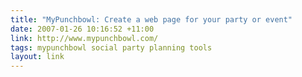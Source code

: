 ```yaml
---
title: "MyPunchbowl: Create a web page for your party or event"
date: 2007-01-26 10:16:52 +11:00
link: http://www.mypunchbowl.com/
tags: mypunchbowl social party planning tools
layout: link
---
```

